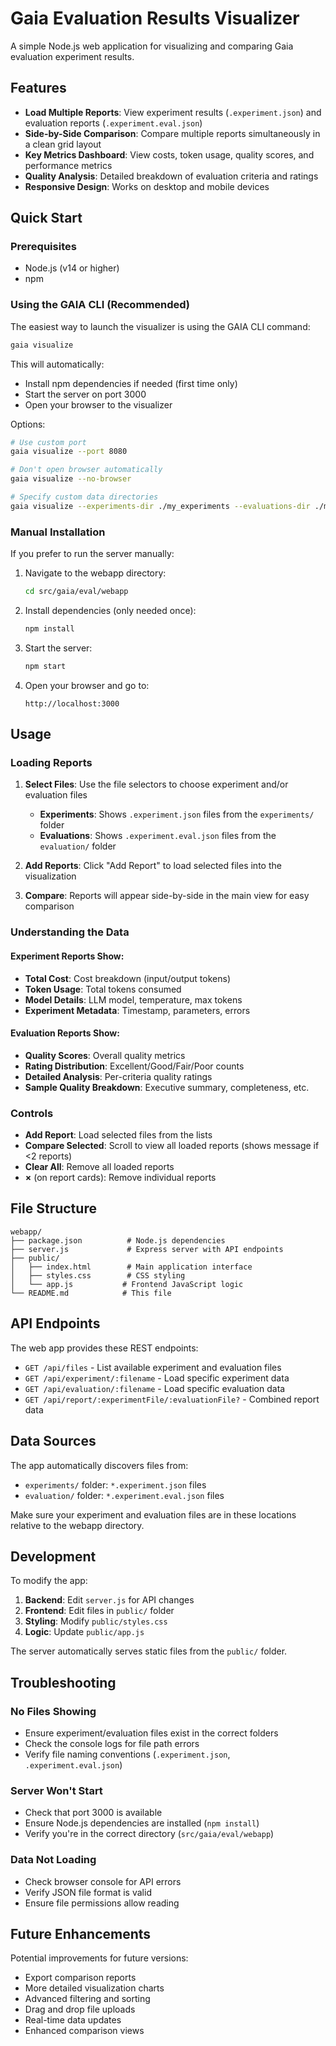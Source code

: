 # Gaia Evaluation Results Visualizer

A simple Node.js web application for visualizing and comparing Gaia evaluation experiment results.

## Features

- **Load Multiple Reports**: View experiment results (`.experiment.json`) and evaluation reports (`.experiment.eval.json`)
- **Side-by-Side Comparison**: Compare multiple reports simultaneously in a clean grid layout
- **Key Metrics Dashboard**: View costs, token usage, quality scores, and performance metrics
- **Quality Analysis**: Detailed breakdown of evaluation criteria and ratings
- **Responsive Design**: Works on desktop and mobile devices

## Quick Start

### Prerequisites

- Node.js (v14 or higher)
- npm

### Using the GAIA CLI (Recommended)

The easiest way to launch the visualizer is using the GAIA CLI command:

```bash
gaia visualize
```

This will automatically:
- Install npm dependencies if needed (first time only)
- Start the server on port 3000
- Open your browser to the visualizer

Options:
```bash
# Use custom port
gaia visualize --port 8080

# Don't open browser automatically
gaia visualize --no-browser

# Specify custom data directories
gaia visualize --experiments-dir ./my_experiments --evaluations-dir ./my_evaluations
```

### Manual Installation

If you prefer to run the server manually:

1. Navigate to the webapp directory:
   ```bash
   cd src/gaia/eval/webapp
   ```

2. Install dependencies (only needed once):
   ```bash
   npm install
   ```

3. Start the server:
   ```bash
   npm start
   ```

4. Open your browser and go to:
   ```
   http://localhost:3000
   ```

## Usage

### Loading Reports

1. **Select Files**: Use the file selectors to choose experiment and/or evaluation files
   - **Experiments**: Shows `.experiment.json` files from the `experiments/` folder
   - **Evaluations**: Shows `.experiment.eval.json` files from the `evaluation/` folder

2. **Add Reports**: Click "Add Report" to load selected files into the visualization

3. **Compare**: Reports will appear side-by-side in the main view for easy comparison

### Understanding the Data

#### Experiment Reports Show:
- **Total Cost**: Cost breakdown (input/output tokens)
- **Token Usage**: Total tokens consumed
- **Model Details**: LLM model, temperature, max tokens
- **Experiment Metadata**: Timestamp, parameters, errors

#### Evaluation Reports Show:
- **Quality Scores**: Overall quality metrics
- **Rating Distribution**: Excellent/Good/Fair/Poor counts
- **Detailed Analysis**: Per-criteria quality ratings
- **Sample Quality Breakdown**: Executive summary, completeness, etc.

### Controls

- **Add Report**: Load selected files from the lists
- **Compare Selected**: Scroll to view all loaded reports (shows message if <2 reports)
- **Clear All**: Remove all loaded reports
- **×** (on report cards): Remove individual reports

## File Structure

```
webapp/
├── package.json          # Node.js dependencies
├── server.js             # Express server with API endpoints
├── public/
│   ├── index.html        # Main application interface
│   ├── styles.css        # CSS styling
│   └── app.js           # Frontend JavaScript logic
└── README.md            # This file
```

## API Endpoints

The web app provides these REST endpoints:

- `GET /api/files` - List available experiment and evaluation files
- `GET /api/experiment/:filename` - Load specific experiment data
- `GET /api/evaluation/:filename` - Load specific evaluation data
- `GET /api/report/:experimentFile/:evaluationFile?` - Combined report data

## Data Sources

The app automatically discovers files from:
- `experiments/` folder: `*.experiment.json` files
- `evaluation/` folder: `*.experiment.eval.json` files

Make sure your experiment and evaluation files are in these locations relative to the webapp directory.

## Development

To modify the app:

1. **Backend**: Edit `server.js` for API changes
2. **Frontend**: Edit files in `public/` folder
3. **Styling**: Modify `public/styles.css`
4. **Logic**: Update `public/app.js`

The server automatically serves static files from the `public/` folder.

## Troubleshooting

### No Files Showing
- Ensure experiment/evaluation files exist in the correct folders
- Check the console logs for file path errors
- Verify file naming conventions (`.experiment.json`, `.experiment.eval.json`)

### Server Won't Start
- Check that port 3000 is available
- Ensure Node.js dependencies are installed (`npm install`)
- Verify you're in the correct directory (`src/gaia/eval/webapp`)

### Data Not Loading
- Check browser console for API errors
- Verify JSON file format is valid
- Ensure file permissions allow reading

## Future Enhancements

Potential improvements for future versions:
- Export comparison reports
- More detailed visualization charts
- Advanced filtering and sorting
- Drag and drop file uploads
- Real-time data updates
- Enhanced comparison views 